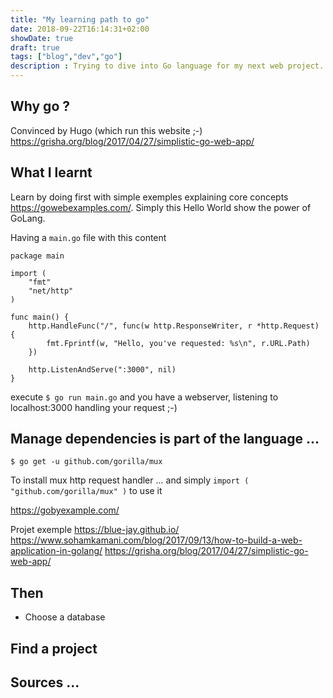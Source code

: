 ```yaml
---
title: "My learning path to go"
date: 2018-09-22T16:14:31+02:00
showDate: true
draft: true
tags: ["blog","dev","go"]
description : Trying to dive into Go language for my next web project. This article details ressources and links.
---
```

## Why go ?
Convinced by Hugo (which run this website ;-)
https://grisha.org/blog/2017/04/27/simplistic-go-web-app/

## What I learnt
Learn by doing first with simple exemples explaining core concepts https://gowebexamples.com/. Simply this Hello World show the power of GoLang.

Having a ```main.go``` file with this content
````
package main

import (
	"fmt"
	"net/http"
)

func main() {
	http.HandleFunc("/", func(w http.ResponseWriter, r *http.Request) {
		fmt.Fprintf(w, "Hello, you've requested: %s\n", r.URL.Path)
	})

	http.ListenAndServe(":3000", nil)
}
````
execute ```$ go run main.go``` and you have a webserver, listening to localhost:3000 handling your request ;-)

## Manage dependencies is part of the language ...
```
$ go get -u github.com/gorilla/mux
```
To install mux http request handler ... and simply ```import ( "github.com/gorilla/mux" )``` to use it


https://gobyexample.com/


Projet exemple https://blue-jay.github.io/
https://www.sohamkamani.com/blog/2017/09/13/how-to-build-a-web-application-in-golang/
https://grisha.org/blog/2017/04/27/simplistic-go-web-app/

##  Then
- Choose a database


## Find a project

###

## Sources ...
